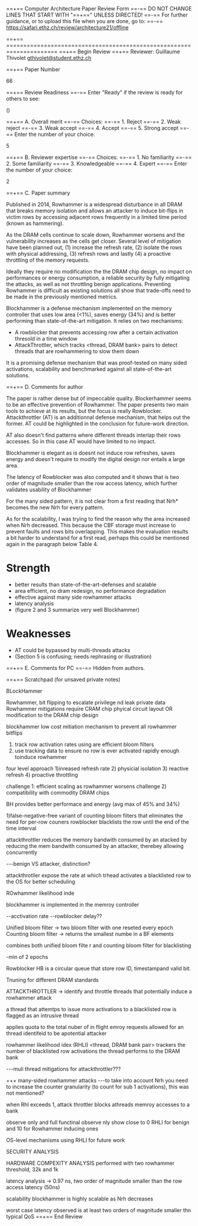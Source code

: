 ==+== Computer Architecture Paper Review Form
==-== DO NOT CHANGE LINES THAT START WITH "==+==" UNLESS DIRECTED!
==-== For further guidance, or to upload this file when you are done, go to:
==-== https://safari.ethz.ch/review/architecture21/offline

==+== =====================================================================
==+== Begin Review
==+== Reviewer: Guillaume Thivolet <gthivolet@student.ethz.ch>

==+== Paper Number

66

==+== Review Readiness
==-== Enter "Ready" if the review is ready for others to see:

()

==+== A. Overall merit
==-== Choices:
==-==    1. Reject
==-==    2. Weak reject
==-==    3. Weak accept
==-==    4. Accept
==-==    5. Strong accept
==-== Enter the number of your choice:

5

==+== B. Reviewer expertise
==-== Choices:
==-==    1. No familiarity
==-==    2. Some familiarity
==-==    3. Knowledgeable
==-==    4. Expert
==-== Enter the number of your choice:

2

==+== C. Paper summary

Published in 2014, Rowhammer is a widespread disturbance in all DRAM that breaks memory isolation and allows an attacker to induce bit-flips in victim rows by accessing adjacent rows frequently in a limited time period (known as hammering).

As the DRAM cells continue to scale down, Rowhammer worsens and the vulnerability increases as the cells get closer. Several level of mitigation have been planned out, (1) increase the refresh rate, (2) isolate the rows with physical addressing, (3) refresh rows and lastly (4) a proactive throttling of the memory requests.

Ideally they require no modification the the DRAM chip design, no impact on performances or energy consumption, a reliable security by fully mitigating the attacks, as well as not throttling benign applications. Preventing Rowhammer is difficult as existing solutions all show that trade-offs need to be made in the previously mentioned metrics.

Blockhammer is a defense mechanism implemented on the memory controller that uses low area (<1%), saves energy (34%) and is better performing than state-of-the-art mitigation. It relies on two mechanisms:
- A rowblocker that prevents accessing row after a certain activation thresold in a time window
- AttackThrottler, which tracks <thread, DRAM bank> pairs to detect threads that are rowhammering to slow them down  

It is a promising defense mechanism that was proof-tested on many sided activations, scalability and benchmarked against all state-of-the-art solutions.

==+== D. Comments for author

The paper is rather dense but of impeccable quality. Blockerhammer seems to be an effective prevention of Rowhammer. The paper presents two main tools to achieve at its results, but the focus is really Rowblocker. Attackthrottler (AT) is an additionnal defense mechanism, that helps out the former. AT could be highlighted in the conclusion for future-work direction.

AT also doesn't find patterns where different threads interlap their rows accesses. So in this case AT would have limited to no impact.

Blockhammer is elegant as is doesnt not induce row refreshes, saves energy and doesn't require to modify the digital design nor entails a large area.

The latency of Rowblocker was also computed and it shows that is two order of magnitude smaller than the row access latency, which further validates usability of Blockhammer

For the many sided pattern, it is not clear from a first reading that Nrh* becomes the new Nrh for every pattern.

As for the scalability, I was trying to find the reason why the area increased when Nrh decreased. This because the CBF storage must increase to prevent faults and rows bits overlapping. This makes the evaluation results a bit harder to understand for a first read, perhaps this could be mentioned again in the paragraph below Table 4.

# Strength

- better results than state-of-the-art-defenses and scalable
- area efficient, no dram redesign, no performance degradation
- effective against many side rowhammer attacks
- latency analysis
- (figure 2 and 3 summarize very well Blockhammer)

# Weaknesses

- AT could be bypassed by multi-threads attacks
- (Section 5 is confusing; needs rephrasing or illustration)

==+== E. Comments for PC
==-== Hidden from authors.

==+== Scratchpad (for unsaved private notes)

BLockHammer

Rowhammer, bit flipping to escalate privilege nd leak private data
Rowhammer mitigations require CRAM chip phyical circuit layout OR modification to the DRAM chip design

blockhammer low cost mitiation mechanism to prevent all rowhammer bitflips

1) track row activation rates using are efficient bloom filters 
2) use tracking data to ensure no row is ever activated rapidly enough toinduce rowhammer

four level approach
1)inreased refresh rate
2) physicial isolation
3) reactive refresh
4) proactive throttling

challenge 1: efficient scaling as rowhammer worsens
challenge 2) compatibility with commodity DRAM chips

BH provides better performace and energy (avg max of 45% and 34%)

1)false-negative-free variant of counting bloom filters that eliminates the need for per-row couners
rowblocker blacklists the row until the end of the time interval

attackthrottler  reduces the memory bandwith consumed by an atacked by reducing the mem bandwith consumed by an attacker, therebey allowing concurrently 

---benign VS attacker, distinction?

attackthrotller expose the rate at which trhead activates a blacklisted row to the OS for better scheduling

ROwhammer likelihood inde

blockhammer is implemented in the memroy controller

--acctivation rate
--rowblocker delay??

Unified bloom filter -> two bloom filter with one reseted every epoch
Counting bloom filter -> returns the smallest numbe in a BF elements

combines both unified bloom filte r and counting bloom filter for blacklisting

-min of 2 epochs

Rowblocker HB is a circular queue that store row ID, timestampand  valid bit.

Tnuning for different DRAM standards


ATTACKTHROTTLER
-> identify and throttle threads that potentially induce a rowhammer attack

a thread that attemtps to issue more activations to a blacklisted row is flagged as an intrusive thread

applies  quota to the total nuber of in flight emroy requests allowed for an thread identifeid to be apotential attacker


rowhammer likelihood idex (RHLI)
<thread, DRAM bank pair>
trackers the number of blacklisted row activations the thread performs to the DRAM bank

---muli thread mitigations for attackthrottler???


+++ many-sided rowhammer attacks
---to take into account Nrh you need to increase the counter granularity (to count for sub 1 activations), this was not mentioned?

when RhI exceeds 1, attack throttler blocks  athreads memroy accesses to a bank

observe only and full functinal
observe nly show close to 0 RHLI for benign and 10 for Rowhammer inducing ones

OS-level mechanisms using RHLI for future work

SECURITY ANALYSIS


HARDWARE COMPEXITY ANALYSIS
performed with two rowhammer threshold, 32k and 1k

latency analysis -> 0.97 ns, two order of magnitude smaller than the row access latency (50ns)

scalability
blockhammer is highly scalable as Nrh decreases

worst case latency observed is at least two orders of magnitude smaller thn typical QoS
==+== End Review
